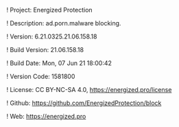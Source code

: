 ! Project: Energized Protection

! Description: ad.porn.malware blocking.

! Version: 6.21.0325.21.06.158.18

! Build Version: 21.06.158.18

! Build Date: Mon, 07 Jun 21 18:00:42

! Version Code: 1581800

! License: CC BY-NC-SA 4.0, https://energized.pro/license

! Github: https://github.com/EnergizedProtection/block

! Web: https://energized.pro
